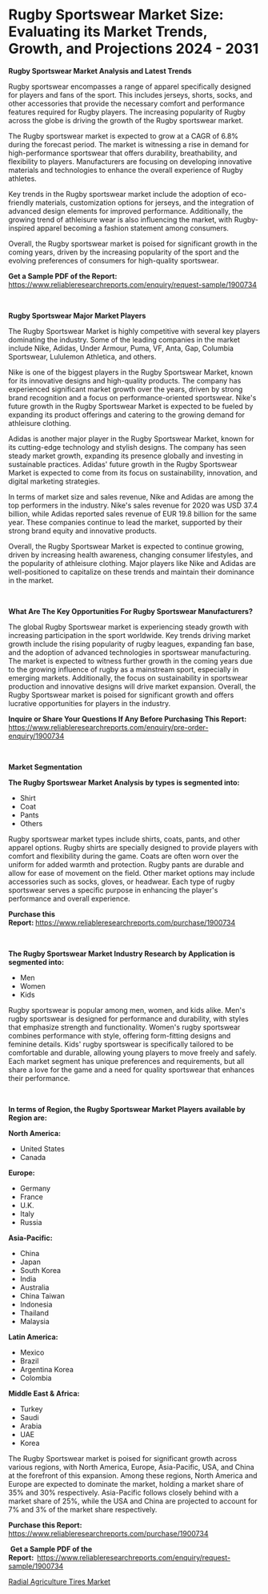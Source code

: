 <p><h1>Rugby Sportswear Market Size: Evaluating its Market Trends, Growth, and Projections 2024 - 2031</h1></p><p><strong>Rugby Sportswear Market Analysis and Latest Trends</strong></p>
<p><p>Rugby sportswear encompasses a range of apparel specifically designed for players and fans of the sport. This includes jerseys, shorts, socks, and other accessories that provide the necessary comfort and performance features required for Rugby players. The increasing popularity of Rugby across the globe is driving the growth of the Rugby sportswear market.</p><p>The Rugby sportswear market is expected to grow at a CAGR of 6.8% during the forecast period. The market is witnessing a rise in demand for high-performance sportswear that offers durability, breathability, and flexibility to players. Manufacturers are focusing on developing innovative materials and technologies to enhance the overall experience of Rugby athletes.</p><p>Key trends in the Rugby sportswear market include the adoption of eco-friendly materials, customization options for jerseys, and the integration of advanced design elements for improved performance. Additionally, the growing trend of athleisure wear is also influencing the market, with Rugby-inspired apparel becoming a fashion statement among consumers.</p><p>Overall, the Rugby sportswear market is poised for significant growth in the coming years, driven by the increasing popularity of the sport and the evolving preferences of consumers for high-quality sportswear.</p></p>
<p><strong>Get a Sample PDF of the Report:&nbsp;</strong> <a href="https://www.reliableresearchreports.com/enquiry/request-sample/1900734">https://www.reliableresearchreports.com/enquiry/request-sample/1900734</a></p>
<p>&nbsp;</p>
<p><strong>Rugby Sportswear Major Market Players</strong></p>
<p><p>The Rugby Sportswear Market is highly competitive with several key players dominating the industry. Some of the leading companies in the market include Nike, Adidas, Under Armour, Puma, VF, Anta, Gap, Columbia Sportswear, Lululemon Athletica, and others.</p><p>Nike is one of the biggest players in the Rugby Sportswear Market, known for its innovative designs and high-quality products. The company has experienced significant market growth over the years, driven by strong brand recognition and a focus on performance-oriented sportswear. Nike's future growth in the Rugby Sportswear Market is expected to be fueled by expanding its product offerings and catering to the growing demand for athleisure clothing.</p><p>Adidas is another major player in the Rugby Sportswear Market, known for its cutting-edge technology and stylish designs. The company has seen steady market growth, expanding its presence globally and investing in sustainable practices. Adidas' future growth in the Rugby Sportswear Market is expected to come from its focus on sustainability, innovation, and digital marketing strategies.</p><p>In terms of market size and sales revenue, Nike and Adidas are among the top performers in the industry. Nike's sales revenue for 2020 was USD 37.4 billion, while Adidas reported sales revenue of EUR 19.8 billion for the same year. These companies continue to lead the market, supported by their strong brand equity and innovative products.</p><p>Overall, the Rugby Sportswear Market is expected to continue growing, driven by increasing health awareness, changing consumer lifestyles, and the popularity of athleisure clothing. Major players like Nike and Adidas are well-positioned to capitalize on these trends and maintain their dominance in the market.</p></p>
<p>&nbsp;</p>
<p><strong>What Are The Key Opportunities For Rugby Sportswear Manufacturers?</strong></p>
<p><p>The global Rugby Sportswear market is experiencing steady growth with increasing participation in the sport worldwide. Key trends driving market growth include the rising popularity of rugby leagues, expanding fan base, and the adoption of advanced technologies in sportswear manufacturing. The market is expected to witness further growth in the coming years due to the growing influence of rugby as a mainstream sport, especially in emerging markets. Additionally, the focus on sustainability in sportswear production and innovative designs will drive market expansion. Overall, the Rugby Sportswear market is poised for significant growth and offers lucrative opportunities for players in the industry.</p></p>
<p><strong>Inquire or Share Your Questions If Any Before Purchasing This Report:</strong> <a href="https://www.reliableresearchreports.com/enquiry/pre-order-enquiry/1900734">https://www.reliableresearchreports.com/enquiry/pre-order-enquiry/1900734</a></p>
<p>&nbsp;</p>
<p><strong>Market Segmentation</strong></p>
<p><strong>The Rugby Sportswear Market Analysis by types is segmented into:</strong></p>
<p><ul><li>Shirt</li><li>Coat</li><li>Pants</li><li>Others</li></ul></p>
<p><p>Rugby sportswear market types include shirts, coats, pants, and other apparel options. Rugby shirts are specially designed to provide players with comfort and flexibility during the game. Coats are often worn over the uniform for added warmth and protection. Rugby pants are durable and allow for ease of movement on the field. Other market options may include accessories such as socks, gloves, or headwear. Each type of rugby sportswear serves a specific purpose in enhancing the player's performance and overall experience.</p></p>
<p><strong>Purchase this Report:&nbsp;</strong><a href="https://www.reliableresearchreports.com/purchase/1900734">https://www.reliableresearchreports.com/purchase/1900734</a></p>
<p>&nbsp;</p>
<p><strong>The Rugby Sportswear Market Industry Research by Application is segmented into:</strong></p>
<p><ul><li>Men</li><li>Women</li><li>Kids</li></ul></p>
<p><p>Rugby sportswear is popular among men, women, and kids alike. Men's rugby sportswear is designed for performance and durability, with styles that emphasize strength and functionality. Women's rugby sportswear combines performance with style, offering form-fitting designs and feminine details. Kids' rugby sportswear is specifically tailored to be comfortable and durable, allowing young players to move freely and safely. Each market segment has unique preferences and requirements, but all share a love for the game and a need for quality sportswear that enhances their performance.</p></p>
<p>&nbsp;</p>
<p><strong>In terms of Region, the Rugby Sportswear Market Players available by Region are:</strong></p>
<p>
    <p> <strong> North America: </strong>
        <ul>
            <li>United States</li>
            <li>Canada</li>
        </ul>
        </p> 
    <p> <strong> Europe: </strong>
        <ul>
            <li>Germany</li>
            <li>France</li>
            <li>U.K.</li>
            <li>Italy</li>
            <li>Russia</li>
        </ul>
        </p> 
    <p> <strong> Asia-Pacific: </strong>
        <ul>
            <li>China</li>
            <li>Japan</li>
            <li>South Korea</li>
            <li>India</li>
            <li>Australia</li>
            <li>China Taiwan</li>
            <li>Indonesia</li>
            <li>Thailand</li>
            <li>Malaysia</li>
        </ul>
        </p> 
    <p> <strong> Latin America: </strong>
        <ul>
            <li>Mexico</li>
            <li>Brazil</li>
            <li>Argentina Korea</li>
            <li>Colombia</li>
        </ul>
        </p> 
    <p> <strong> Middle East & Africa: </strong>
        <ul>
            <li>Turkey</li>
            <li>Saudi</li>
            <li>Arabia</li>
            <li>UAE</li>
            <li>Korea</li>
        </ul>
    </p>
    </p>
<p><p>The Rugby Sportswear market is poised for significant growth across various regions, with North America, Europe, Asia-Pacific, USA, and China at the forefront of this expansion. Among these regions, North America and Europe are expected to dominate the market, holding a market share of 35% and 30% respectively. Asia-Pacific follows closely behind with a market share of 25%, while the USA and China are projected to account for 7% and 3% of the market share respectively.</p></p>
<p><strong>Purchase this Report: </strong><a href="https://www.reliableresearchreports.com/purchase/1900734">https://www.reliableresearchreports.com/purchase/1900734</a></p>
<p>&nbsp;<strong>Get a Sample PDF of the Report:&nbsp;&nbsp;</strong><a href="https://www.reliableresearchreports.com/enquiry/request-sample/1900734">https://www.reliableresearchreports.com/enquiry/request-sample/1900734</a></p>
<p><strong></strong></p>
<p><p><a href="https://faithful-glue-af3.notion.site/Radial-Agriculture-Tires-Market-Size-Share-Trends-Analysis-Report-By-Material-By-Type-By-End-us-90d685a8304f4d82b6c8e09baf3d1f04">Radial Agriculture Tires Market</a></p></p>